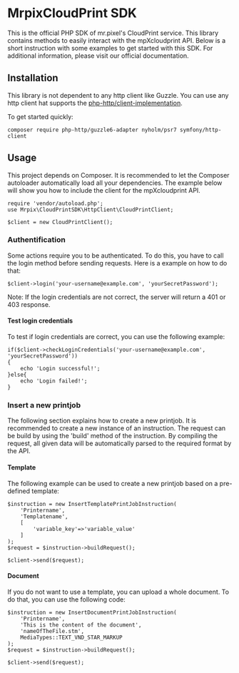 # MrpixCloudPrint SDK
This is the official PHP SDK of mr.pixel's CloudPrint service. This library contains methods to easily interact with the
mpXcloudprint API. Below is a short instruction with some examples to get started with this SDK. For additional 
information, please visit our official documentation.

## Installation
This library is not dependent to any http client like Guzzle. You can use any http client hat supports the 
[php-http/client-implementation](https://packagist.org/providers/php-http/client-implementation).

To get started quickly:
```
composer require php-http/guzzle6-adapter nyholm/psr7 symfony/http-client
```

## Usage
This project depends on Composer. It is recommended to let the Composer autoloader automatically load all your 
dependencies. The example below will show you how to include the client for the mpXcloudprint API.
```
require 'vendor/autoload.php';
use Mrpix\CloudPrintSDK\HttpClient\CloudPrintClient;

$client = new CloudPrintClient();
```
### Authentification
Some actions require you to be authenticated. To do this, you have to call the login method before sending requests.
Here is a example on how to do that:
```
$client->login('your-username@example.com', 'yourSecretPassword');
```

Note: If the login credentials are not correct, the server will return a 401 or 403 response.
#### Test login credentials
To test if login credentials are correct, you can use the following example:
```
if($client->checkLoginCredentials('your-username@example.com', 'yourSecretPassword'))
{
    echo 'Login successful!';
}else{
    echo 'Login failed!';
}
```

### Insert a new printjob
The following section explains how to create a new printjob. It is recommended to create a new instance of an instruction.
The request can be build by using the 'build' method of the instruction. By compiling the request, all given data will be 
automatically parsed to the required format by the API.

#### Template
The following example can be used to create a new printjob based on a pre-defined template:
```
$instruction = new InsertTemplatePrintJobInstruction(
    'Printername', 
    'Templatename',
    [
        'variable_key'=>'variable_value'
    ]
);
$request = $instruction->buildRequest();

$client->send($request);
```

#### Document
If you do not want to use a template, you can upload a whole document. To do that, you can use the following code:
```
$instruction = new InsertDocumentPrintJobInstruction(
    'Printername', 
    'This is the content of the document', 
    'nameOfTheFile.stm', 
    MediaTypes::TEXT_VND_STAR_MARKUP
);
$request = $instruction->buildRequest();

$client->send($request);
```